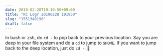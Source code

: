 ```yaml
---
date: 2019-02-28T19:19:50+09:00
title: "RC Logr 20190228 191950"
slug: "1551349190"
draft: false
---
```


In bash or zsh, do `cd -` to pop back to your previous location. Say you are deep in your file system and do a `cd` to jump to `$HOME`. If you want to jump back to the deep location, just do `cd -`. 🚀
